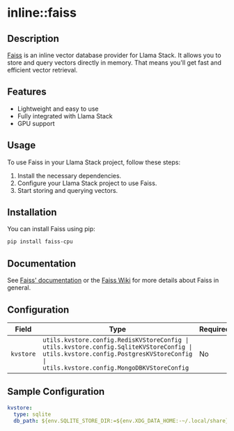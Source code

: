 # inline::faiss

## Description


[Faiss](https://github.com/facebookresearch/faiss) is an inline vector database provider for Llama Stack. It
allows you to store and query vectors directly in memory.
That means you'll get fast and efficient vector retrieval.

## Features

- Lightweight and easy to use
- Fully integrated with Llama Stack
- GPU support

## Usage

To use Faiss in your Llama Stack project, follow these steps:

1. Install the necessary dependencies.
2. Configure your Llama Stack project to use Faiss.
3. Start storing and querying vectors.

## Installation

You can install Faiss using pip:

```bash
pip install faiss-cpu
```
## Documentation
See [Faiss' documentation](https://faiss.ai/) or the [Faiss Wiki](https://github.com/facebookresearch/faiss/wiki) for
more details about Faiss in general.


## Configuration

| Field | Type | Required | Default | Description |
|-------|------|----------|---------|-------------|
| `kvstore` | `utils.kvstore.config.RedisKVStoreConfig \| utils.kvstore.config.SqliteKVStoreConfig \| utils.kvstore.config.PostgresKVStoreConfig \| utils.kvstore.config.MongoDBKVStoreConfig` | No | sqlite |  |

## Sample Configuration

```yaml
kvstore:
  type: sqlite
  db_path: ${env.SQLITE_STORE_DIR:=${env.XDG_DATA_HOME:-~/.local/share}/llama-stack/dummy}/faiss_store.db

```

